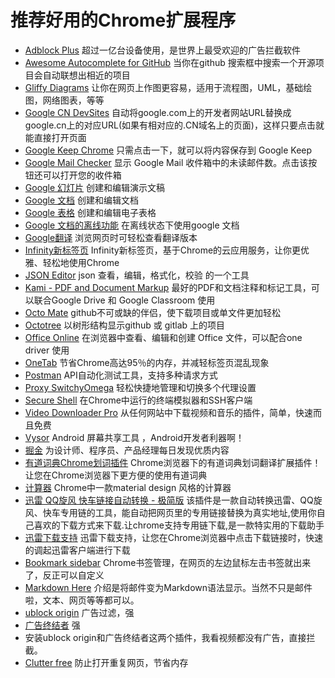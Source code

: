 # 推荐好用的Chrome扩展程序



- [Adblock Plus](https://chrome.google.com/webstore/detail/adblock-plus/cfhdojbkjhnklbpkdaibdccddilifddb) 超过一亿台设备使用，是世界上最受欢迎的广告拦截软件
- [Awesome Autocomplete for GitHub](https://chrome.google.com/webstore/detail/awesome-autocomplete-for/djkfdjpoelphhdclfjhnffmnlnoknfnd) 当你在github 搜索框中搜索一个开源项目会自动联想出相近的项目
- [Gliffy Diagrams](https://chrome.google.com/webstore/detail/gliffy-diagrams/bhmicilclplefnflapjmnngmkkkkpfad) 让你在网页上作图更容易，适用于流程图，UML，基础绘图，网络图表，等等
- [Google CN DevSites](https://chrome.google.com/webstore/detail/google-cn-devsites/lgfkdmijgggnkoocgaenihkioidaejhd) 自动将google.com上的开发者网站URL替换成google.cn上的对应URL(如果有相对应的.CN域名上的页面)，这样只要点击就能直接打开页面
- [Google Keep Chrome](https://chrome.google.com/webstore/detail/google-keep-chrome-extens/lpcaedmchfhocbbapmcbpinfpgnhiddi) 只需点击一下，就可以将内容保存到 Google Keep
- [Google Mail Checker](https://chrome.google.com/webstore/detail/google-mail-checker/mihcahmgecmbnbcchbopgniflfhgnkff) 显示 Google Mail 收件箱中的未读邮件数。点击该按钮还可以打开您的收件箱
- [Google 幻灯片](https://chrome.google.com/webstore/detail/google-slides/aapocclcgogkmnckokdopfmhonfmgoek) 创建和编辑演示文稿
- [Google 文档](https://chrome.google.com/webstore/detail/google-docs/aohghmighlieiainnegkcijnfilokake) 创建和编辑文档
- [Google 表格](https://chrome.google.com/webstore/detail/google-sheets/felcaaldnbdncclmgdcncolpebgiejap) 创建和编辑电子表格
- [Google 文档的离线功能](https://chrome.google.com/webstore/detail/google-docs-offline/ghbmnnjooekpmoecnnnilnnbdlolhkhi) 在离线状态下使用google 文档
- [Google翻译](https://chrome.google.com/webstore/detail/google-translate/aapbdbdomjkkjkaonfhkkikfgjllcleb) 浏览网页时可轻松查看翻译版本
- [Infinity新标签页](https://chrome.google.com/webstore/detail/infinity-new-tab/dbfmnekepjoapopniengjbcpnbljalfg) Infinity新标签页，基于Chrome的云应用服务，让你更优雅、轻松地使用Chrome
- [JSON Editor](https://chrome.google.com/webstore/detail/json-editor/lhkmoheomjbkfloacpgllgjcamhihfaj) json 查看，编辑，格式化，校验 的一个工具
- [Kami - PDF and Document Markup](https://www.kamihq.com/) 最好的PDF和文档注释和标记工具，可以联合Google Drive 和 Google Classroom 使用
- [Octo Mate](https://chrome.google.com/webstore/detail/octo-mate/baggcehellihkglakjnmnhpnjmkbmpkf) github不可或缺的伴侣，使下载项目或单文件更加轻松
- [Octotree](https://chrome.google.com/webstore/detail/octotree/bkhaagjahfmjljalopjnoealnfndnagc?hl=en-US) 以树形结构显示github 或 gitlab 上的项目
- [Office Online](https://chrome.google.com/webstore/detail/office-online/ndjpnladcallmjemlbaebfadecfhkepb) 在浏览器中查看、编辑和创建 Office 文件，可以配合one driver 使用
- [OneTab](https://chrome.google.com/webstore/detail/onetab/chphlpgkkbolifaimnlloiipkdnihall) 节省Chrome高达95％的内存，并减轻标签页混乱现象
- [Postman](https://chrome.google.com/webstore/detail/postman/fhbjgbiflinjbdggehcddcbncdddomop) API自动化测试工具，支持多种请求方式
- [Proxy SwitchyOmega](https://chrome.google.com/webstore/detail/proxy-switchyomega/padekgcemlokbadohgkifijomclgjgif) 轻松快捷地管理和切换多个代理设置
- [Secure Shell](https://chrome.google.com/webstore/detail/secure-shell/pnhechapfaindjhompbnflcldabbghjo) 在Chrome中运行的终端模拟器和SSH客户端
- [Video Downloader Pro](https://chrome.google.com/webstore/detail/video-downloader-pro/ilppkoakomgpcblpemgbloapenijdcho) 从任何网站中下载视频和音乐的插件，简单，快速而且免费
- [Vysor](https://chrome.google.com/webstore/detail/vysor/gidgenkbbabolejbgbpnhbimgjbffefm) Android 屏幕共享工具 ，Android开发者利器啊！
- [掘金](https://chrome.google.com/webstore/detail/%E6%8E%98%E9%87%91/lecdifefmmfjnjjinhaennhdlmcaeeeb) 为设计师、程序员、产品经理每日发现优质内容
- [有道词典Chrome划词插件](https://chrome.google.com/webstore/detail/%E6%9C%89%E9%81%93%E8%AF%8D%E5%85%B8chrome%E5%88%92%E8%AF%8D%E6%8F%92%E4%BB%B6/eopjamdnofihpioajgfdikhhbobonhbb) Chrome浏览器下的有道词典划词翻译扩展插件！让您在Chrome浏览器下更方便的使用有道词典
- [计算器](https://chrome.google.com/webstore/detail/calculator/joodangkbfjnajiiifokapkpmhfnpleo) Chrome中一款material design 风格的计算器
- [迅雷 QQ旋风 快车链接自动转换 - 极简版](https://chrome.google.com/webstore/detail/%E8%BF%85%E9%9B%B7-qq%E6%97%8B%E9%A3%8E-%E5%BF%AB%E8%BD%A6%E9%93%BE%E6%8E%A5%E8%87%AA%E5%8A%A8%E8%BD%AC%E6%8D%A2-%E6%9E%81%E7%AE%80%E7%89%88/ijacdiajfhmmglphbglbgjjldcpfkglj) 该插件是一款自动转换迅雷、QQ旋风、快车专用链的工具，能自动把网页里的专用链接替换为真实地址,使用你自己喜欢的下载方式来下载.让chrome支持专用链下载,是一款特实用的下载助手
- [迅雷下载支持](https://chrome.google.com/webstore/detail/%E8%BF%85%E9%9B%B7%E4%B8%8B%E8%BD%BD%E6%94%AF%E6%8C%81/bclmkgofhdgekpoamoialodjdloiilod) 迅雷下载支持，让您在Chrome浏览器中点击下载链接时，快速的调起迅雷客户端进行下载
- [Bookmark sidebar](https://chrome.google.com/webstore/detail/bookmark-sidebar/jdbnofccmhefkmjbkkdkfiicjkgofkdh?hl=zh-CN) Chrome书签管理，在网页的左边鼠标左击书签就出来了，反正可以自定义
- [Markdown Here](https://chrome.google.com/webstore/detail/markdown-here/elifhakcjgalahccnjkneoccemfahfoa?hl=zh-CN) 介绍是将邮件变为Markdown语法显示。当然不只是邮件啦，文本、网页等等都可以。
- [ublock origin](https://chrome.google.com/webstore/detail/ublock-origin/cjpalhdlnbpafiamejdnhcphjbkeiagm?hl=zh-CN) 广告过滤，强
- [广告终结者](https://chrome.google.com/webstore/detail/%E5%B9%BF%E5%91%8A%E7%BB%88%E7%BB%93%E8%80%85/fpdnjdlbdmifoocedhkighhlbchbiikl?hl=zh-CN) 强
- 安装ublock origin和广告终结者这两个插件，我看视频都没有广告，直接拦截。
- [Clutter free](https://chrome.google.com/webstore/detail/clutter-free-prevent-dupl/iipjdmnoigaobkamfhnojmglcdbnfaaf?hl=zh-CN) 防止打开重复网页，节省内存